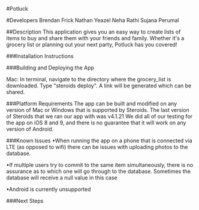 #Potluck 

#Developers
Brendan Frick
Nathan Yeazel
Neha Rathi
Sujana Perumal


##Description
This application gives you an easy way to create lists of items to buy and share them with your friends and family. Whether it's a grocery list or planning out your next party, Potluck has you covered!

###Installation Instructions

###Building and Deploying the App

Mac: In terminal, navigate to the directory where the grocery_list is downloaded. Type "steroids deploy". A link will be generated which can be shared.

###Platform Requirements
The app can be built and modified on any version of Mac or Windows that is supported by Steroids.
The last version of Steroids that we ran our app with was v4.1.21
We did all of our testing for the app on iOS 8 and 9, and there is no guarantee that it will work on any version of Android.

###Known Issues
•When running the app on a phone that is connected via LTE (as opposed to wifi) there can be issues with uploading photos to the database.

•If multiple users try to commit to the same item simultaneously, there is no assurance as to which one will go through to the database. Sometimes the database will receive a null value in this case

•Android is currently unsupported

###Next Steps

